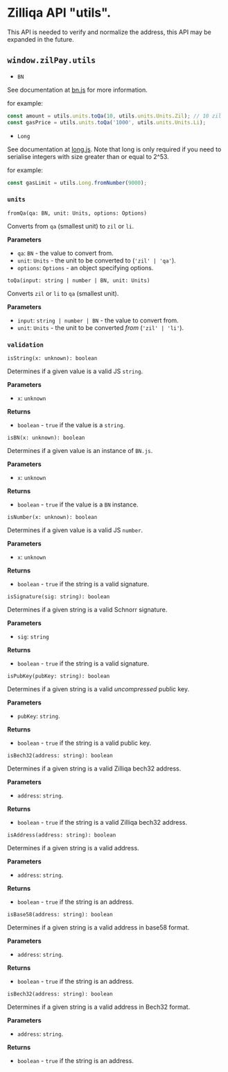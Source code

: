 # Zilliqa API "utils".

This API is needed to verify and normalize the address, this API may be expanded in the future.

## `window.zilPay.utils`

- `BN`

See documentation at [bn.js](https://github.com/indutny/bn.js/) for more information.

for example:
```javascript
const amount = utils.units.toQa(10, utils.units.Units.Zil); // 10 zil
const gasPrice = utils.units.toQa('1000', utils.units.Units.Li);
```

- `Long`

See documentation at [long.js](https://github.com/dcodeIO/long.js). Note that long is only required if you need to serialise integers with size greater than or equal to 2^53.

for example:
```javascript
const gasLimit = utils.Long.fromNumber(9000);
```

### `units`

`fromQa(qa: BN, unit: Units, options: Options)`

Converts from `qa` (smallest unit) to `zil` or `li`.

**Parameters**

- `qa`: `BN` - the value to convert from.
- `unit`: `Units` - the unit to be converted to (`'zil' | 'qa'`).
- `options`: `Options` - an object specifying options.

`toQa(input: string | number | BN, unit: Units)`

Converts `zil` or `li` to `qa` (smallest unit).

**Parameters**

- `input`: `string | number | BN` - the value to convert from.
- `unit`: `Units` - the unit to be converted _from_ (`'zil' | 'li'`).


### `validation`

`isString(x: unknown): boolean`

Determines if a given value is a valid JS `string`.

**Parameters**

- `x`: `unknown`

**Returns**

- `boolean` - `true` if the value is a `string`.


`isBN(x: unknown): boolean`

Determines if a given value is an instance of `BN.js`.

**Parameters**

- `x`: `unknown`

**Returns**

- `boolean` - `true` if the value is a `BN` instance.


`isNumber(x: unknown): boolean`

Determines if a given value is a valid JS `number`.

**Parameters**

- `x`: `unknown`

**Returns**

- `boolean` - `true` if the string is a valid signature.

`isSignature(sig: string): boolean`

Determines if a given string is a valid Schnorr signature.

**Parameters**

- `sig`: `string`

**Returns**

- `boolean` - `true` if the string is a valid signature.


`isPubKey(pubKey: string): boolean`

Determines if a given string is a valid _uncompressed_ public key.

**Parameters**

- `pubKey`: `string`.

**Returns**

- `boolean` - `true` if the string is a valid public key.


`isBech32(address: string): boolean`

Determines if a given string is a valid Zilliqa bech32 address.

**Parameters**

- `address`: `string`.

**Returns**

- `boolean` - `true` if the string is a valid Zilliqa bech32 address.

`isAddress(address: string): boolean`

Determines if a given string is a valid address.

**Parameters**

- `address`: `string`.

**Returns**

- `boolean` - `true` if the string is an address.


`isBase58(address: string): boolean`

Determines if a given string is a valid address in base58 format.

**Parameters**

- `address`: `string`.

**Returns**

- `boolean` - `true` if the string is an address.


`isBech32(address: string): boolean`

Determines if a given string is a valid address in Bech32 format.

**Parameters**

- `address`: `string`.

**Returns**

- `boolean` - `true` if the string is an address.